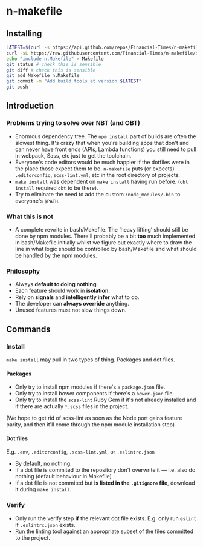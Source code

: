 # n-makefile

## Installing

```bash
LATEST=$(curl -s https://api.github.com/repos/Financial-Times/n-makefile/tags | grep name | head -n 1 | sed 's/[," ]//g' | cut -d ':' -f 2)
curl -sL https://raw.githubusercontent.com/Financial-Times/n-makefile/$LATEST/Makefile > n.Makefile
echo "include n.Makefile" > Makefile
git status # check this is sensible
git diff # check this is sensible
git add Makefile n.Makefile
git commit -m "Add build tools at version $LATEST"
git push
```

## Introduction

### Problems trying to solve over NBT (and OBT)

- Enormous dependency tree.  The `npm install` part of builds are often the slowest thing.  It's crazy that when you're building apps that don't and can never have front ends (APIs, Lambda functions) you still need to pull in webpack, Sass, etc just to get the toolchain.
- Everyone's code editors would be much happier if the dotfiles were in the place those expect them to be.  `n-makefile` puts (or expects) `.editorconfig`, `scss-lint.yml`, etc in the root directory of projects.
- `make install` was dependent on `make install` having run before.  (`obt install` required `obt` to be there).
- Try to eliminate the need to add the custom `:node_modules/.bin` to everyone's `$PATH`.

### What this is not

- A complete rewrite in bash/Makefile.  The ‘heavy lifting’ should still be done by npm modules.  There'll probably be a bit **too** much implemented in bash/Makefile initially whilst we figure out exactly where to draw the line in what logic should be controlled by bash/Makefile and what should be handled by the npm modules.

### Philosophy

- Always **default to doing nothing**.
- Each feature should work in **isolation**.
- Rely on **signals** and **intelligently infer** what to do.
- The developer can **always override** anything.
- Unused features must not slow things down.

## Commands

### Install

`make install` may pull in two types of thing.  Packages and dot files.

#### Packages

- Only try to install npm modules if there's a `package.json` file.
- Only try to install bower components if there's a `bower.json` file.
- Only try to install the `scss-lint` Ruby Gem if it's not already installed and if there are actually `*.scss` files in the project.

(We hope to get rid of scss-lint as soon as the Node port gains feature parity, and then it'll come through the npm module installation step)

#### Dot files
E.g. `.env`, `.editorconfig`, `.scss-lint.yml`, or `.eslintrc.json`

- By default, no nothing.
- If a dot file is commited to the repository don't overwrite it — i.e. also do nothing (default behaviour in Makefile)
- If a dot file is not commited but **is listed in the `.gitignore` file**, download it during `make install`.

### Verify

- Only run the verify step **if** the relevant dot file exists.  E.g. only run `eslint` if `.eslintrc.json` exists.
- Run the linting tool against an appropriate subset of the files committed to the project.
